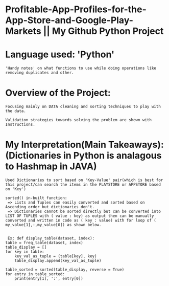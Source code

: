 # Profitable-App-Profiles-for-the-App-Store-and-Google-Play-Markets || My Github Python Project
# Language used: 'Python'
    'Handy notes' on what functions to use while doing operations like removing duplicates and other.
# Overview of the Project: 
    Focusing mainly on DATA cleaning and sorting techniques to play with the data.

    Validation strategies towards solving the problem are shown with Instructions.

# My Interpretation(Main Takeaways): (Dictionaries in Python is analagous to Hashmap in JAVA)
    Used Dictionaries to sort based on 'Key-Value' pair(which is best for this project/can search the items in the PLAYSTORE or APPSTORE based on 'Key')

    sorted() in-built function:
     => Lists and Tuples can easily converted and sorted based on Ascending order but dictionaries don't.
     => Dictionaries cannot be sorted directly but can be converted into LIST OF TUPLES with ( value : key) as output then can be manually converted and written in code as ( key : value) with for loop of ( my_value[1],:,my_value[0]) as shown below.
     
     
     Ex: def display_table(dataset, index):
    table = freq_table(dataset, index)
    table_display = []
    for key in table:
        key_val_as_tuple = (table[key], key)
        table_display.append(key_val_as_tuple)
        
    table_sorted = sorted(table_display, reverse = True)
    for entry in table_sorted:
        print(entry[1], ':', entry[0])
